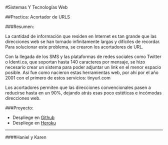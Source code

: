 #Sistemas Y Tecnologías Web

##Practica: Acortador de URLS

###Resumen:

La cantidad de información que residen en Internet es tan grande que las direcciones web se han tornado infinitamente largas y difíciles de recordar. Para solucionar este problema, se crearon los acortadores de URL.

Con la llegada de los SMS y las plataformas de redes sociales como Twitter o Identi.ca, que soportan hasta 140 caracteres por mensaje, se hizo necesario crear un sistema para poder adjuntar un link en el menor espacio posible. Así fue como nacieron estas herramientas web, por ahí por el año 2001 con el primero de estos servicios: tinyurl.com

Los acortadores permiten que las direcciones convencionales pasen a reducirse hasta en un 90%, dejando atrás esas poco estéticas e incómodas direcciones web.


###Proyecto:

- Despliege en [Github](https://github.com/alu4421/urls-short.git)
- Despliege en [Heroku](http://my-url-short.herokuapp.com)



-------

####Haniel y Karen
